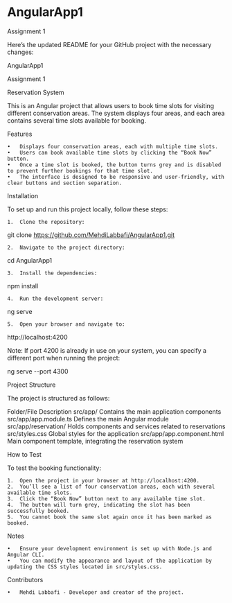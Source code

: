 # AngularApp1
Assignment 1

Here’s the updated README for your GitHub project with the necessary changes:

AngularApp1

Assignment 1

Reservation System

This is an Angular project that allows users to book time slots for visiting different conservation areas. The system displays four areas, and each area contains several time slots available for booking.

Features

	•	Displays four conservation areas, each with multiple time slots.
	•	Users can book available time slots by clicking the “Book Now” button.
	•	Once a time slot is booked, the button turns grey and is disabled to prevent further bookings for that time slot.
	•	The interface is designed to be responsive and user-friendly, with clear buttons and section separation.

Installation

To set up and run this project locally, follow these steps:

	1.	Clone the repository:

git clone https://github.com/MehdiLabbafi/AngularApp1.git


	2.	Navigate to the project directory:

cd AngularApp1


	3.	Install the dependencies:

npm install


	4.	Run the development server:

ng serve


	5.	Open your browser and navigate to:

http://localhost:4200

Note: If port 4200 is already in use on your system, you can specify a different port when running the project:

ng serve --port 4300



Project Structure

The project is structured as follows:

Folder/File	Description
src/app/	Contains the main application components
src/app/app.module.ts	Defines the main Angular module
src/app/reservation/	Holds components and services related to reservations
src/styles.css	Global styles for the application
src/app/app.component.html	Main component template, integrating the reservation system

How to Test

To test the booking functionality:

	1.	Open the project in your browser at http://localhost:4200.
	2.	You’ll see a list of four conservation areas, each with several available time slots.
	3.	Click the “Book Now” button next to any available time slot.
	4.	The button will turn grey, indicating the slot has been successfully booked.
	5.	You cannot book the same slot again once it has been marked as booked.

Notes

	•	Ensure your development environment is set up with Node.js and Angular CLI.
	•	You can modify the appearance and layout of the application by updating the CSS styles located in src/styles.css.

Contributors

	•	Mehdi Labbafi - Developer and creator of the project.

